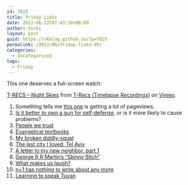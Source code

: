 ```yaml
---
id: 7025
title: Friday Links
date: 2012-06-22T07:43:18+00:00
author: Vicki
layout: post
guid: https://vkblog.github.io/?p=7025
permalink: /2012/06/friday-links-95/
categories:
  - Uncategorized
tags:
  - Friday
---
```

This one deserves a full-screen watch:



[T-RECS &#8211; Night Skies](http://vimeo.com/43797471) from [T-Recs (Timelapse Recordings)](http://vimeo.com/trecsgermany) on [Vimeo](http://vimeo.com).

  1. <span style="line-height: 13px;">Something tells me <a href="http://www.theatlantic.com/magazine/archive/2012/07/why-women-still-can-8217-t-have-it-all/9020/?single_page=true" target="_blank">this one</a> is getting a lot of pageviews. </span>
  2. <span style="line-height: 13px;"><a href="http://www.quora.com/Guns-and-Firearms/Is-it-better-to-own-a-gun-for-self-defense-or-is-that-more-likely-to-cause-problems" target="_blank">Is it better to own a gun for self-defense</a>, or is it more likely to cause problems?</span>
  3. <a href="http://scaryazeri.blogspot.com/2012/06/people-we-trust.html" target="_blank"><span style="line-height: 13px;">People we trust </span></a>
  4. <span style="line-height: 13px;"><a href="http://thesocietypages.org/socimages/2012/06/21/a-close-look-at-some-evangelical-textbooks/?utm_source=feedburner&utm_medium=feed&utm_campaign=Feed%3A+SociologicalImagesSeeingIsBelieving+%28Sociological+Images%3A+Seeing+Is+Believing%29" target="_blank">Evangelical textbooks</a></span>
  5. <a href="http://www.rimarama.com/2012/06/my-broken-diddly-squat.html?utm_source=feedburner&utm_medium=feed&utm_campaign=Feed%3A+Rimarama+%28Rimarama%29" target="_blank">My broken diddly-squat</a>
  6. <a href="http://emilylhauserinmyhead.wordpress.com/2012/06/18/the-last-city-i-loved-tel-aviv/" target="_blank">The last city I loved: Tel Aviv</a>
  7. <a href="http://bernthis.com/wordpress/?p=5225" target="_blank">A letter to my new neighbor, part 1</a>
  8. <a href="http://thehairpin.com/2012/06/george-rr-martins-skinny-bitch-the-novel?utm_source=feedburner&utm_medium=feed&utm_campaign=Feed%3A+thehairpin%2FBdYj+%28The+Hairpin%29" target="_blank">George R R Martin&#8217;s &#8220;Skinny Bitch&#8221;</a>
  9. <a href="http://www.bbc.com/future/story/20120601-what-makes-us-laugh" target="_blank">What makes us laugh?</a>
 10. <a href="http://nplusonemag.com/please-rt" target="_blank">n+1 has nothing to write about any more</a>
 11. <a href="http://ngm.nationalgeographic.com/2012/07/vanishing-languages/rymer-text" target="_blank">Learning to speak Tuvan</a>